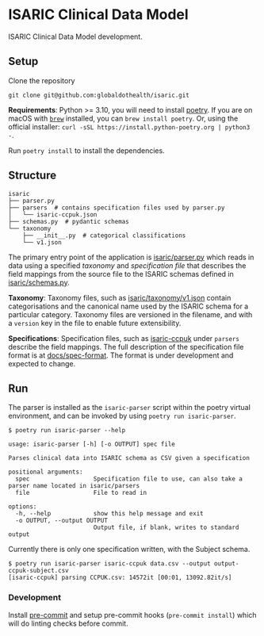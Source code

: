 # ISARIC Clinical Data Model

ISARIC Clinical Data Model development.

## Setup

Clone the repository

    git clone git@github.com:globaldothealth/isaric.git


**Requirements**: Python >= 3.10, you will need to install
[poetry](https://python-poetry.org). If you are on macOS with
[`brew`](https://brew.sh) installed, you can `brew install poetry`. Or, using
the official installer: `curl -sSL https://install.python-poetry.org | python3 -`.

Run `poetry install` to install the dependencies.

## Structure

```shell
isaric
├── parser.py
├── parsers  # contains specification files used by parser.py
│   └── isaric-ccpuk.json
├── schemas.py  # pydantic schemas
└── taxonomy
    ├── __init__.py  # categorical classifications
    └── v1.json
```

The primary entry point of the application is
[isaric/parser.py](isaric/parser.py) which reads in data using a specified
*taxonomy* and *specification file* that describes the field mappings from the
source file to the ISARIC schemas defined in
[isaric/schemas.py](isaric/schemas.py).

**Taxonomy**: Taxonomy files, such as
[isaric/taxonomy/v1.json](isaric/taxonomy/v1.json) contain categorisations and
the canonical name used by the ISARIC schema for a particular category.
Taxonomy files are versioned in the filename, and with a `version` key in the
file to enable future extensibility.

**Specifications**: Specification files, such as
[isaric-ccpuk](isaric/parsers/isaric-ccpuk.json) under `parsers` describe the
field mappings. The full description of the specification file format is at
[docs/spec-format](docs/spec-format.md). The format is under development and
expected to change.

## Run

The parser is installed as the `isaric-parser` script within the poetry virtual
environment, and can be invoked by using `poetry run isaric-parser`.

```
$ poetry run isaric-parser --help

usage: isaric-parser [-h] [-o OUTPUT] spec file

Parses clinical data into ISARIC schema as CSV given a specification

positional arguments:
  spec                  Specification file to use, can also take a parser name located in isaric/parsers
  file                  File to read in

options:
  -h, --help            show this help message and exit
  -o OUTPUT, --output OUTPUT
                        Output file, if blank, writes to standard output
```

Currently there is only one specification written, with the Subject schema.

```shell
$ poetry run isaric-parser isaric-ccpuk data.csv --output output-ccpuk-subject.csv
[isaric-ccpuk] parsing CCPUK.csv: 14572it [00:01, 13092.82it/s]
```

### Development

Install [pre-commit](https://pre-commit.com) and setup pre-commit hooks
(`pre-commit install`) which will do linting checks before commit.
